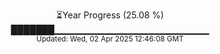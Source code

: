 <p align="center">
⏳Year Progress (25.08 %) <br>
███████▁▁▁▁▁▁▁▁▁▁▁▁▁▁▁▁▁▁▁▁▁▁▁ <br>
<sub>Updated: Wed, 02 Apr 2025 12:46:08 GMT</sub>
</p>

